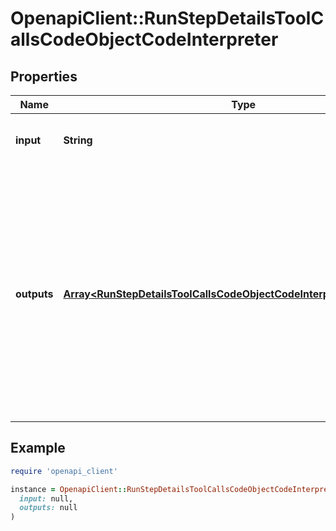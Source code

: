 # OpenapiClient::RunStepDetailsToolCallsCodeObjectCodeInterpreter

## Properties

| Name | Type | Description | Notes |
| ---- | ---- | ----------- | ----- |
| **input** | **String** | The input to the Code Interpreter tool call. |  |
| **outputs** | [**Array&lt;RunStepDetailsToolCallsCodeObjectCodeInterpreterOutputsInner&gt;**](RunStepDetailsToolCallsCodeObjectCodeInterpreterOutputsInner.md) | The outputs from the Code Interpreter tool call. Code Interpreter can output one or more items, including text (&#x60;logs&#x60;) or images (&#x60;image&#x60;). Each of these are represented by a different object type. |  |

## Example

```ruby
require 'openapi_client'

instance = OpenapiClient::RunStepDetailsToolCallsCodeObjectCodeInterpreter.new(
  input: null,
  outputs: null
)
```

